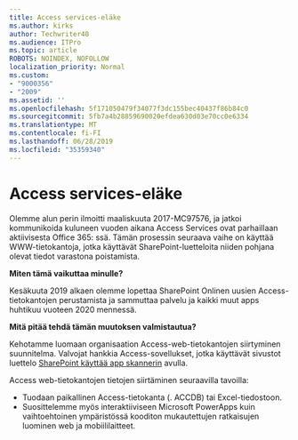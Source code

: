 ```yaml
---
title: Access services-eläke
ms.author: kirks
author: Techwriter40
ms.audience: ITPro
ms.topic: article
ROBOTS: NOINDEX, NOFOLLOW
localization_priority: Normal
ms.custom:
- "9000356"
- "2009"
ms.assetid: ''
ms.openlocfilehash: 5f171050479f34077f3dc155bec40437f86b84c0
ms.sourcegitcommit: 5fb7a4b28859690020efdea630d03e70cc0e6334
ms.translationtype: MT
ms.contentlocale: fi-FI
ms.lasthandoff: 06/28/2019
ms.locfileid: "35359340"
---
```

# <a name="access-services-retirement"></a>Access services-eläke

Olemme alun perin ilmoitti maaliskuuta 2017-MC97576, ja jatkoi kommunikoida kuluneen vuoden aikana Access Services ovat parhaillaan aktiivisesta Office 365: ssä. Tämän prosessin seuraava vaihe on käyttää WWW-tietokantoja, jotka käyttävät SharePoint-luetteloita niiden pohjana olevat tiedot varastona poistamista.

**Miten tämä vaikuttaa minulle?**

Kesäkuuta 2019 alkaen olemme lopettaa SharePoint Onlinen uusien Access-tietokantojen perustamista ja sammuttaa palvelu ja kaikki muut apps huhtikuu vuoteen 2020 mennessä.

**Mitä pitää tehdä tämän muutoksen valmistautua?**

Kehotamme luomaan organisaation Access-web-tietokantojen siirtyminen suunnitelma. Valvojat hankkia Access-sovellukset, jotka käyttävät sivustot luettelo [SharePoint käyttää app skannerin](https://github.com/SharePoint/PnP-Tools/tree/master/Solutions/SharePoint.AccessApp.Scanner) avulla.

Access web-tietokantojen tietojen siirtäminen seuraavilla tavoilla:

- Tuodaan paikallinen Access-tietokanta (. ACCDB) tai Excel-tiedostoon.
- Suosittelemme myös interaktiiviseen Microsoft PowerApps kuin vaihtoehtoinen ympäristössä kooditon mukautettujen ratkaisujen luominen web ja mobiililaitteet.